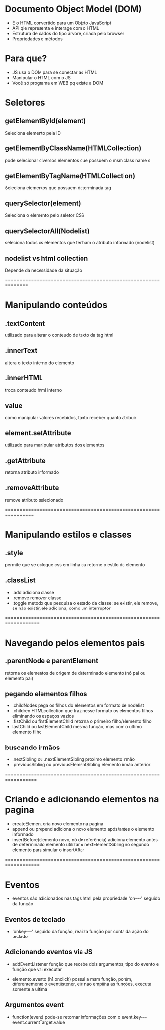 # Documento Object Model (DOM)

- É o HTML convertido para um Objeto JavaScript
- API qie representa e interage com o HTML
- Estrutura de dados do tipo árvore, criada pelo browser
- Propriedades e métodos

# Para que?

- JS usa o DOM para se conectar ao HTML
- Manipular o HTML com o JS
- Você só programa em WEB pq existe a DOM

# Seletores

## getElementById(element)
Seleciona elemento pela ID

## getElementByClassName(HTMLCollection)
pode selecionar diversos elementos que possuem o msm class name
 s
## getElementByTagName(HTMLCollection)
Seleciona elementos que possuem determinada tag

## querySelector(element)
Seleciona o elemento pelo seletor CSS

## querySelectorAll(Nodelist)
seleciona todos os elementos que tenham o atributo informado (nodelist)

## nodelist vs html collection
Depende da necessidade da situação

==============================================================

# Manipulando conteúdos

## .textContent
utilizado para alterar o conteudo de texto da tag html

## .innerText
altera o texto interno do elemento

## .innerHTML
troca conteudo html interno

## value
como manipular valores recebidos, tanto receber quanto atribuir

## element.setAttribute
utilizado para manipular atributos dos elementos

## .getAttribute
retorna atributo informado

## .removeAttribute
remove atributo selecionado

================================================================

# Manipulando estilos e classes

## .style
permite que se coloque css em linha ou retorne o estilo do elemento

## .classList
- .add adiciona classe
- .remove remover classe
- .toggle metodo que pesquisa o estado da classe: se existir, ele remove, se não existir, ele adiciona, como um interruptor


==================================================================

# Navegando pelos elementos pais

## .parentNode e parentElement
retorna os elementos de origem de determinado elemento (nó pai ou elemento pai)

## pegando elementos filhos
- .childNodes pega os filhos do elementos em formato de nodelist
- .children HTMLcollection que traz nesse formato os elementos filhos eliminando os espaços vazios
- .fistChild ou firstElementChild retorna o primeiro filho/elemento filho
- lastChild ou lastElementChild mesma função, mas com o ultimo elemento filho

## buscando irmãos
- .nextSibling ou .nextElementSibling proximo elemento irmão
- .previousSibling ou previousElementSibling elemento irmão anterior

=================================================================

# Criando e adicionando elementos na pagina

- createElement cria novo elemento na pagina
- append ou prepend adiciona o novo elemento após/antes o elemento informado
- insertBefore(elemento novo, nó de referência) adiciona elemento antes de determinado elemento
    utilizar o nextElementSibling no segundo elemento para simular o insertAfter

==================================================================

# Eventos

- eventos são adicionados nas tags html pela propriedade 'on---' seguido da função

## Eventos de teclado

- 'onkey---' seguido da função, realiza função por conta da ação do teclado

## Adicionando eventos via JS

- addEventListener função que recebe dois argumentos, tipo do evento e função que vai executar

- elemento.evento (h1.onclick) possui a msm função, porém, diferentemente o eventlistener, ele nao empilha as funções, executa somente a ultima

## Argumentos event

- function(event) pode-se retornar informações com o event.key---
    event.currentTarget.value